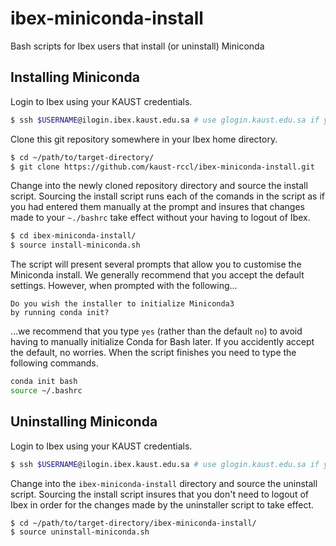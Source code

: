 # ibex-miniconda-install
Bash scripts for Ibex users that install (or uninstall) Miniconda

## Installing Miniconda

Login to Ibex using your KAUST credentials.

```bash
$ ssh $USERNAME@ilogin.ibex.kaust.edu.sa # use glogin.kaust.edu.sa if you need GPU nodes
```

Clone this git repository somewhere in your Ibex home directory.

```bash
$ cd ~/path/to/target-directory/
$ git clone https://github.com/kaust-rccl/ibex-miniconda-install.git
```

Change into the newly cloned repository directory and source the install script. Sourcing the 
install script runs each of the comands in the script as if you had entered them manually at 
the prompt and insures that changes made to your `~./bashrc` take effect without your having 
to logout of Ibex.

```bash
$ cd ibex-miniconda-install/
$ source install-miniconda.sh
```

The script will present several prompts that allow you to customise the Miniconda install. We generally 
recommend that you accept the default settings. However, when prompted with the following...

```
Do you wish the installer to initialize Miniconda3
by running conda init?
```

...we recommend that you type `yes` (rather than the default `no`) to avoid having to manually initialize 
Conda for Bash later. If you accidently accept the default, no worries. When the script finishes you need 
to type the following commands.

```bash
conda init bash
source ~/.bashrc
```

## Uninstalling Miniconda

Login to Ibex using your KAUST credentials.

```bash
$ ssh $USERNAME@ilogin.ibex.kaust.edu.sa # use glogin.kaust.edu.sa if you need GPU nodes
```

Change into the `ibex-miniconda-install` directory and source the uninstall script. Sourcing 
the install script insures that you don't need to logout of Ibex in order for the changes made 
by the uninstaller script to take effect. 

```bash
$ cd ~/path/to/target-directory/ibex-miniconda-install/
$ source uninstall-miniconda.sh
```
